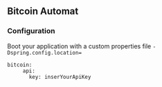 ## Bitcoin Automat

### Configuration
Boot your application with a custom properties file
``-Dspring.config.location=``

```
bitcoin:
     api:
       key: inserYourApiKey
```